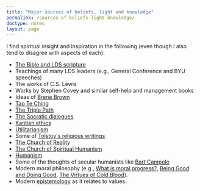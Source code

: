 ```yaml
---
title: "Major sources of beliefs, light and knowledge"
permalink: /sources-of-beliefs-light-knowledge/
doctype: notes
layout: page
---
```


I find spiritual insight and inspiration in the following (even though I also tend to disagree with aspects of each):

* [The Bible and LDS scripture](https://www.churchofjesuschrist.org/scriptures?lang=eng)
* Teachings of many LDS leaders (e.g., General Conference and BYU speeches)
* The works of C.S. Lewis
* Works by Stephen Covey and similar self-help and management books
* Ideas of [Brene Brown](http://brenebrown.com/)
* [Tao Te Ching](http://www.taoism.net/ttc/complete.htm)
* [The Triple Path](http://triplepath.org/)
* [The Socratic dialogues](http://www.sacred-texts.com/cla/plato/)
* [Kantian ethics](http://www.earlymoderntexts.com/assets/pdfs/kant1785.pdf)
* [Utilitarianism](http://www.utilitarianism.com/mill1.htm)
* Some of [Tolstoy's religious writings](https://www.brainpickings.org/2014/06/03/tolstoy-confession/)
* [The Church of Reality](http://www.churchofreality.org/wisdom/welcome_home/)
* [The Church of Spiritual Humanism](http://www.spiritualhumanism.org/practices.php)
* [Humanism](http://americanhumanist.org/humanism/what_is_humanism)
* Some of the thoughts of secular humanists like [Bart Campolo](https://www.youtube.com/watch?v=d3JIdCruIpo)
* Modern moral philosophy (e.g., [What is moral progress?](https://www.youtube.com/watch?v=xQr6fKlsf_c), [Being Good and Doing Good](https://www.youtube.com/watch?v=PxStuUxaZxQ), [The Virtues of Cold Blood](https://www.youtube.com/watch?v=sIK2vlE6UIk)).
* Modern [epistemology](https://www.youtube.com/watch?v=f28AAkLm9ZA) as it relates to values.
